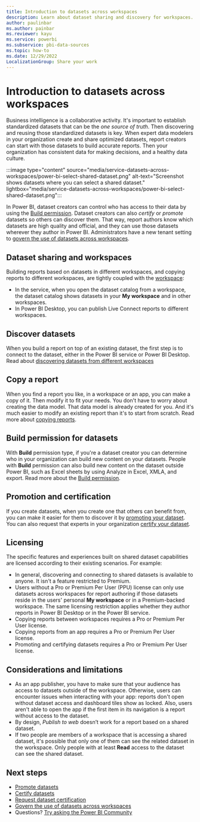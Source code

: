 ```yaml
---
title: Introduction to datasets across workspaces
description: Learn about dataset sharing and discovery for workspaces. Users across the organization can build reports based on your dataset in their own workspaces.
author: paulinbar
ms.author: painbar
ms.reviewer: kayu
ms.service: powerbi
ms.subservice: pbi-data-sources
ms.topic: how-to
ms.date: 12/29/2022
LocalizationGroup: Share your work
---
```

# Introduction to datasets across workspaces

Business intelligence is a collaborative activity. It's important to establish standardized datasets that can be the *one source of truth*. Then discovering and reusing those standardized datasets is key. When expert data modelers in your organization create and share optimized datasets, report creators can start with those datasets to build accurate reports. Then your organization has consistent data for making decisions, and a healthy data culture.

:::image type="content" source="media/service-datasets-across-workspaces/power-bi-select-shared-dataset.png" alt-text="Screenshot shows datasets where you can select a shared dataset." lightbox="media/service-datasets-across-workspaces/power-bi-select-shared-dataset.png":::

In Power BI, dataset creators can control who has access to their data by using the [Build permission](service-datasets-build-permissions.md). Dataset creators can also *certify* or *promote* datasets so others can discover them. That way, report authors know which datasets are high quality and official, and they can use those datasets wherever they author in Power BI. Administrators have a new tenant setting to [govern the use of datasets across workspaces](service-datasets-admin-across-workspaces.md).

## Dataset sharing and workspaces

Building reports based on datasets in different workspaces, and copying reports to different workspaces, are tightly coupled with the [workspace](../collaborate-share/service-create-the-new-workspaces.md):

- In the service, when you open the dataset catalog from a workspace, the dataset catalog shows datasets in your **My workspace** and in other workspaces.
- In Power BI Desktop, you can publish Live Connect reports to different workspaces.

## Discover datasets

When you build a report on top of an existing dataset, the first step is to connect to the dataset, either in the Power BI service or Power BI Desktop. Read about [discovering datasets from different workspaces](service-datasets-discover-across-workspaces.md)

## Copy a report

When you find a report you like, in a workspace or an app, you can make a copy of it. Then modify it to fit your needs. You don't have to worry about creating the data model. That data model is already created for you. And it's much easier to modify an existing report than it's to start from scratch. Read more about [copying reports](service-datasets-copy-reports.md).

## Build permission for datasets

With **Build** permission type, if you're a dataset creator you can determine who in your organization can build new content on your datasets. People with **Build** permission can also build new content on the dataset outside Power BI, such as Excel sheets by using Analyze in Excel, XMLA, and export. Read more about the [Build permission](service-datasets-build-permissions.md).

## Promotion and certification

If you create datasets, when you create one that others can benefit from, you can make it easier for them to discover it by [promoting your dataset](../collaborate-share/service-endorse-content.md#promote-content). You can also request that experts in your organization [certify your dataset](../collaborate-share/service-endorse-content.md#request-content-certification).

## Licensing

The specific features and experiences built on shared dataset capabilities are licensed according to their existing scenarios. For example:

- In general, discovering and connecting to shared datasets is available to anyone. It isn't a feature restricted to Premium.
- Users without a Pro or Premium Per User (PPU) license can only use datasets across workspaces for report authoring if those datasets reside in the users' personal **My workspace** or in a Premium-backed workspace. The same licensing restriction applies whether they author reports in Power BI Desktop or in the Power BI service.
- Copying reports between workspaces requires a Pro or Premium Per User license.
- Copying reports from an app requires a Pro or Premium Per User license.
- Promoting and certifying datasets requires a Pro or Premium Per User license.

## Considerations and limitations

- As an app publisher, you have to make sure that your audience has access to datasets outside of the workspace. Otherwise, users can encounter issues when interacting with your app: reports don't open without dataset access and dashboard tiles show as locked. Also, users aren't able to open the app if the first item in its navigation is a report without access to the dataset.
- By design, *Publish to web* doesn’t work for a report based on a shared dataset.
- If two people are members of a workspace that is accessing a shared dataset, it's possible that only one of them can see the related dataset in the workspace. Only people with at least **Read** access to the dataset can see the shared dataset.

## Next steps

- [Promote datasets](../collaborate-share/service-endorse-content.md#promote-content)
- [Certify datasets](../collaborate-share/service-endorse-content.md#certify-content)
- [Request dataset certification](../collaborate-share/service-endorse-content.md#request-content-certification)
- [Govern the use of datasets across workspaces](service-datasets-admin-across-workspaces.md)
- Questions? [Try asking the Power BI Community](https://community.powerbi.com/)
